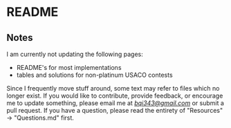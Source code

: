 # README

## Notes

I am currently not updating the following pages:

 * README's for most implementations
 * tables and solutions for non-platinum USACO contests

Since I frequently move stuff around, some text may refer to files which no longer exist. If you would like to contribute, provide feedback, or encourage me to update something, please email me at *bqi343@gmail.com* or submit a pull request. If you have a question, please read the entirety of "Resources" -> "Questions.md" first.
